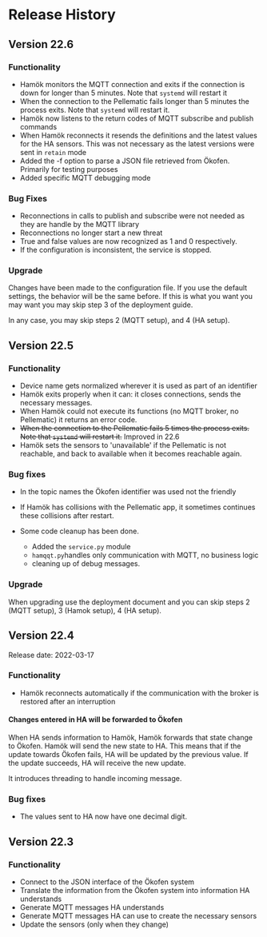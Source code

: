 # Release History

## Version 22.6

### Functionality

* Hamök monitors the MQTT connection and exits if the connection is down for longer than 5 minutes. Note that `systemd` will restart it
* When the connection to the Pellematic fails longer than 5 minutes the process exits. Note that `systemd` will restart it.
* Hamök now listens to the return codes of MQTT subscribe and publish commands
* When Hamök reconnects it resends the definitions and the latest values for the HA sensors. This was not necessary as the latest versions were sent in `retain` mode
* Added the -f option to parse a JSON file retrieved from Ökofen. Primarily for testing purposes
* Added specific MQTT debugging mode

### Bug Fixes

* Reconnections in calls to publish and subscribe were not needed as they are handle by the MQTT library
* Reconnections no longer start a new threat
* True and false values are now recognized as 1 and 0 respectively.
* If the configuration is inconsistent, the service is stopped.

### Upgrade

Changes have been made to the configuration file. If you use the default settings, the behavior will be the same before.
If this is what you want you may want you may skip step 3 of the deployment guide.

In any case, you may skip steps 2 (MQTT setup), and 4 (HA setup).

## Version 22.5

### Functionality

* Device name gets normalized wherever it is used as part of an identifier
* Hamök exits properly when it can: it closes connections, sends the necessary messages.
* When Hamök could not execute its functions (no MQTT broker, no Pellematic) it returns an error code.
* ~~When the connection to the Pellematic fails 5 times the process exits. Note that `systemd` will restart it.~~ Improved  in 22.6
* Hamök sets the sensors to 'unavailable' if the Pellematic is not reachable, and back to available when it becomes reachable again.

### Bug fixes

* In the topic names the Ökofen identifier was used not the friendly

* If Hamök has collisions with the Pellematic app, it sometimes continues these collisions after restart.

* Some code cleanup has been done.
  * Added the `service.py` module
  * `hamqqt.py`handles only communication with MQTT, no business logic
  * cleaning up of debug messages.

### Upgrade

When upgrading use the deployment document and you can skip steps 2 (MQTT setup), 3 (Hamok setup), 4 (HA setup).


## Version 22.4

Release date: 2022-03-17

### Functionality

- Hamök reconnects automatically if the communication with the broker is restored after an interruption

#### Changes entered in HA will be forwarded to Ökofen

When HA sends information to Hamök, Hamök forwards that state change to Ökofen. Hamök will send the new state to HA.
This means that if the update towards Ökofen fails, HA will be updated by the previous value. If the update succeeds, HA will receive the new update.

It introduces threading to handle incoming message.

### Bug fixes

- The values sent to HA now have one decimal digit.

## Version 22.3

### Functionality
- Connect to the JSON interface of the Ökofen system
- Translate the information from the Ökofen system into information HA understands
- Generate MQTT messages HA understands
- Generate MQTT messages HA can use to create the necessary sensors
- Update the sensors (only when they change)